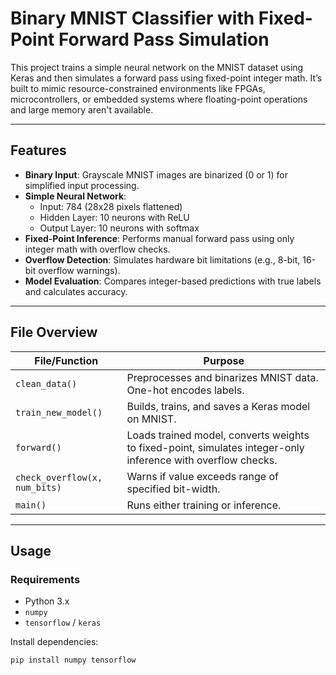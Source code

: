 # Binary MNIST Classifier with Fixed-Point Forward Pass Simulation

This project trains a simple neural network on the MNIST dataset using Keras and then simulates a forward pass using fixed-point integer math. It’s built to mimic resource-constrained environments like FPGAs, microcontrollers, or embedded systems where floating-point operations and large memory aren't available.

---

## Features
- **Binary Input**: Grayscale MNIST images are binarized (0 or 1) for simplified input processing.
- **Simple Neural Network**:
  - Input: 784 (28x28 pixels flattened)  
  - Hidden Layer: 10 neurons with ReLU  
  - Output Layer: 10 neurons with softmax
- **Fixed-Point Inference**: Performs manual forward pass using only integer math with overflow checks.
- **Overflow Detection**: Simulates hardware bit limitations (e.g., 8-bit, 16-bit overflow warnings).
- **Model Evaluation**: Compares integer-based predictions with true labels and calculates accuracy.

---

## File Overview

| File/Function | Purpose |
|---------------|---------|
| `clean_data()` | Preprocesses and binarizes MNIST data. One-hot encodes labels. |
| `train_new_model()` | Builds, trains, and saves a Keras model on MNIST. |
| `forward()` | Loads trained model, converts weights to fixed-point, simulates integer-only inference with overflow checks. |
| `check_overflow(x, num_bits)` | Warns if value exceeds range of specified bit-width. |
| `main()` | Runs either training or inference. |

---

## Usage

### Requirements
- Python 3.x
- `numpy`
- `tensorflow` / `keras`

Install dependencies:

```bash
pip install numpy tensorflow
